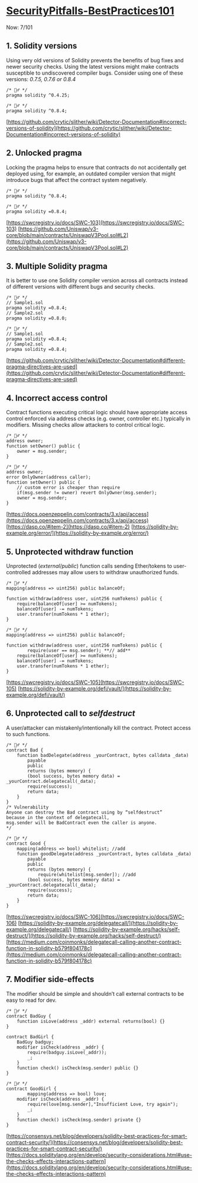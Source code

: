 # [SecurityPitfalls-BestPractices101](https://secureum.substack.com/p/security-pitfalls-and-best-practices-101)

Now: 7/101

## 1. **Solidity versions**

Using very old versions of Solidity prevents the benefits of bug fixes and newer security checks. Using the latest versions might make contracts susceptible to undiscovered compiler bugs. Consider using one of these versions: *0.7.5, 0.7.6 or 0.8.4*

```solidity
/* 🙅‍♂️ */
pragma solidity ^0.4.25;

/* 🙆‍♂️ */
pragma solidity ^0.8.4;
```

[https://github.com/crytic/slither/wiki/Detector-Documentation#incorrect-versions-of-solidity](https://github.com/crytic/slither/wiki/Detector-Documentation#incorrect-versions-of-solidity)

## 2. **Unlocked pragma**

Locking the pragma helps to ensure that contracts do not accidentally get deployed using, for example, an outdated compiler version that might introduce bugs that affect the contract system negatively.

```solidity
/* 🙅‍♂️ */
pragma solidity ^0.8.4;

/* 🙆‍♂️ */
pragma solidity =0.8.4;
```

[https://swcregistry.io/docs/SWC-103](https://swcregistry.io/docs/SWC-103)
[https://github.com/Uniswap/v3-core/blob/main/contracts/UniswapV3Pool.sol#L2](https://github.com/Uniswap/v3-core/blob/main/contracts/UniswapV3Pool.sol#L2)

## 3. **Multiple Solidity pragma**

It is better to use one Solidity compiler version across all contracts instead of different versions with different bugs and security checks.

```solidity
/* 🙅‍♂️ */
// Sample1.sol
pragma solidity =0.8.4;
// Sample2.sol
pragma solidity =0.8.0;

/* 🙆‍♂️ */
// Sample1.sol
pragma solidity =0.8.4;
// Sample2.sol
pragma solidity =0.8.4;
```

[https://github.com/crytic/slither/wiki/Detector-Documentation#different-pragma-directives-are-used](https://github.com/crytic/slither/wiki/Detector-Documentation#different-pragma-directives-are-used)

## 4. **Incorrect access control**

Contract functions executing critical logic should have appropriate access control enforced via address checks (e.g. owner, controller etc.) typically in modifiers. Missing checks allow attackers to control critical logic.

```solidity
/* 🙅‍♂️ */
address owner;
function setOwner() public {
	owner = msg.sender;
}

/* 🙆‍♂️ */
address owner;
error OnlyOwner(address caller);
function setOwner() public {
	// custom error is cheaper than require
	if(msg.sender != owner) revert OnlyOwner(msg.sender);
	owner = msg.sender;
}
```

[https://docs.openzeppelin.com/contracts/3.x/api/access](https://docs.openzeppelin.com/contracts/3.x/api/access)
[https://dasp.co/#item-2](https://dasp.co/#item-2)
[https://solidity-by-example.org/error/](https://solidity-by-example.org/error/)

## 5. **Unprotected withdraw function**

Unprotected (*external*/*public*) function calls sending Ether/tokens to user-controlled addresses may allow users to withdraw unauthorized funds.

```solidity
/* 🙅‍♂️ */
mapping(address => uint256) public balanceOf;

function withdraw(address user, uint256 numTokens) public {
    require(balanceOf[user] >= numTokens);
    balanceOf[user] -= numTokens;
    user.transfer(numTokens * 1 ether);
}

/* 🙆‍♂️ */
mapping(address => uint256) public balanceOf;

function withdraw(address user, uint256 numTokens) public {
		require(user == msg.sender); **// add**
    require(balanceOf[user] >= numTokens);
    balanceOf[user] -= numTokens;
    user.transfer(numTokens * 1 ether);
}
```

[https://swcregistry.io/docs/SWC-105](https://swcregistry.io/docs/SWC-105)
[https://solidity-by-example.org/defi/vault/](https://solidity-by-example.org/defi/vault/)

## 6. **Unprotected call to *selfdestruct***

A user/attacker can mistakenly/intentionally kill the contract. 
Protect access to such functions.

```solidity
/* 🙅‍♂️ */
contract Bad {
	function badDelegate(address _yourContract, bytes calldata _data) 
		payable 
		public 
		returns (bytes memory) {
	    (bool success, bytes memory data) =  _yourContract.delegatecall(_data);
	    require(success);
	    return data;
	}
}
/* Vulnerability
Anyone can destroy the Bad contract using by “selfdestruct” 
because in the context of delegatecall, 
msg.sender will be BadContract even the caller is anyone.
*/

/* 🙆‍♂️ */
contract Good {
	mapping(address => bool) whitelist; //add
	function goodDelegate(address _yourContract, bytes calldata _data) 
		payable 
		public 
		returns (bytes memory) {
			require(whitelist[msg.sender]); //add
	    (bool success, bytes memory data) =  _yourContract.delegatecall(_data);
	    require(success);
	    return data;
	}
}
```

[https://swcregistry.io/docs/SWC-106](https://swcregistry.io/docs/SWC-106)
[https://solidity-by-example.org/delegatecall/](https://solidity-by-example.org/delegatecall/)
[https://solidity-by-example.org/hacks/self-destruct/](https://solidity-by-example.org/hacks/self-destruct/)
[https://medium.com/coinmonks/delegatecall-calling-another-contract-function-in-solidity-b579f804178c](https://medium.com/coinmonks/delegatecall-calling-another-contract-function-in-solidity-b579f804178c)

## 7. **Modifier side-effects**

The modifier should be simple and shouldn’t call external contracts to be easy to read for dev.

```solidity
/* 🙅‍♂️ */
contract BadGuy {
    function isLove(address _addr) external returns(bool) {}
}

contract BadGirl {
    BadGuy badguy;
    modifier isCheck(address _addr) {
        require(badguy.isLove(_addr));
        _;
    }
    function check() isCheck(msg.sender) public {}
}

/* 🙆‍♂️ */
contract GoodGirl {
		mapping(address => bool) love;
    modifier isCheck(address _addr) {
        require(love[msg.sender],"Insufficient Love, try again");
        _;
    }
    function check() isCheck(msg.sender) private {}
}
```

[https://consensys.net/blog/developers/solidity-best-practices-for-smart-contract-security/](https://consensys.net/blog/developers/solidity-best-practices-for-smart-contract-security/)
[https://docs.soliditylang.org/en/develop/security-considerations.html#use-the-checks-effects-interactions-pattern](https://docs.soliditylang.org/en/develop/security-considerations.html#use-the-checks-effects-interactions-pattern)

